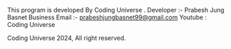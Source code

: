 This program is developed By Coding Universe .
Developer :- Prabesh Jung Basnet
Business Email :- prabeshjungbasnet99@gmail.com
Youtube : Coding Universe

Coding Universe 2024, All right reserved.
